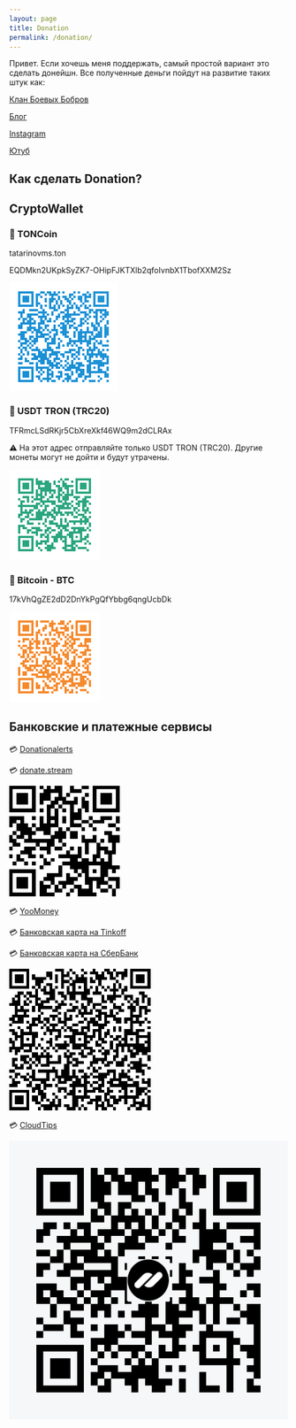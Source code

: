 ```yaml
---
layout: page
title: Donation
permalink: /donation/
---
```

Привет.
Если хочешь меня поддержать, самый простой вариант это сделать донейшн. Все полученные деньги пойдут на развитие таких штук как:

[Клан Боевых Бобров](https://t.me/beaverclan)

[Блог](https://blog.tatarinovms.ru)

[Instagram](http://instagram.com/tatarinovms)

[Ютуб](https://www.youtube.com/channel/UCBRwhdCwQRdgYz2zXadNXEg)

## Как сделать Donation?

## CryptoWallet

### 💎 TONCoin 

tatarinovms.ton

EQDMkn2UKpkSyZK7-OHipFJKTXlb2qfoIvnbX1TbofXXM2Sz

![](https://raw.githubusercontent.com/tatarinovms/tatarinovms.github.io/master/images/donation/TonCoin.png)

### 💎 USDT TRON (TRC20) 

TFRmcLSdRKjr5CbXreXkf46WQ9m2dCLRAx

⚠️ На этот адрес отправляйте только USDT TRON (TRC20). Другие монеты могут не дойти и будут утрачены.

![](https://raw.githubusercontent.com/tatarinovms/tatarinovms.github.io/master/images/donation/USDTCoin.png)

### 💎 Bitcoin - BTC 

17kVhQgZE2dD2DnYkPgQfYbbg6qngUcbDk

![](https://raw.githubusercontent.com/tatarinovms/tatarinovms.github.io/master/images/donation/BTCCoin.png)

## Банковские и платежные сервисы

💳 [Donationalerts](http://www.donationalerts.ru/r/tatarinovms)

💳 [donate.stream](https://donate.stream/tatarinovms_donation)

![](https://raw.githubusercontent.com/tatarinovms/tatarinovms.github.io/master/images/donation/donate_stream.png)

💳 [YooMoney](https://yoomoney.ru/to/410013980054903) 

💳 [Банковская карта на Tinkoff](https://www.tinkoff.ru/rm/tatarinov.maksim1/7PGUE43434/)

💳 [Банковская карта на СберБанк](https://www.sberbank.com/ru/person/dl/jc?user_link=75QHc4YiKa31dLopx)

![](https://raw.githubusercontent.com/tatarinovms/tatarinovms.github.io/master/images/donation/sber.png)

💳 [CloudTips](https://pay.cloudtips.ru/p/fdd4b52c)

![](https://raw.githubusercontent.com/tatarinovms/tatarinovms.github.io/master/images/donation/qrCode.png)
